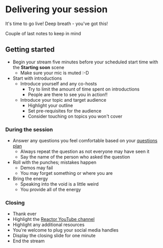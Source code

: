 # Delivering your session

It's time to go live! Deep breath - you've got this!

Couple of last notes to keep in mind

## Getting started

- Begin your stream five minutes before your scheduled start time with the **Starting soon** scene
  - Make sure your mic is muted :-D
- Start with introductions
  - Introduce yourself and any co-hosts
    - Try to limit the amount of time spent on introductions
    - People are there to see you in action!!
  - Introduce your topic and target audience
    - Highlight your outline
    - Set pre-requisites for the audience
    - Consider touching on topics you won't cover

### During the session

- Answer any questions you feel comfortable based on your [questions plan](./preparing-your-session.md#Preparing-for-questions)
  - Always repeat the question as not everyone may have seen it
  - Say the name of the person who asked the question
- Roll with the punches; mistakes happen
  - Demos may fail
  - You may forget something or where you are
- Bring the energy
  - Speaking into the void is a little weird
  - You provide all of the energy

### Closing

- Thank ever
- Highlight the [Reactor YouTube channel](https://www.youtube.com/channel/UCkm6luGCS3hD25jcEhvRMIA)
- Highlight any additional resources
- You're welcome to plug your social media handles
- Display the closing slide for one minute
- End the stream
